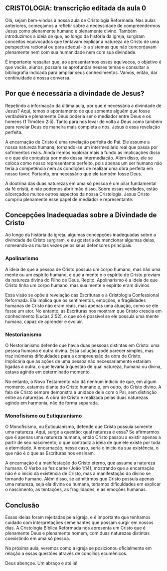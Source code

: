 ## CRISTOLOGIA: transcrição editada da aula 0

Olá, sejam bem-vindos à nossa aula de Cristologia Reformada. Nas aulas anteriores, começamos a refletir sobre a necessidade de compreendermos Jesus como plenamente humano e plenamente divino. Também introduzimos a ideia de que, ao longo da história da igreja, surgiram conceitos equivocados que tentavam explicar a natureza de Cristo de uma perspectiva racional ou para adequá-lo a sistemas que não concordavam plenamente nem com sua humanidade nem com sua divindade. 

É importante ressaltar que, ao apresentarmos esses equívocos, o objetivo é que vocês, alunos, possam se aprofundar nesses temas e consultar a bibliografia indicada para ampliar seus conhecimentos. Vamos, então, dar continuidade à nossa conversa. 

## Por que é necessária a divindade de Jesus?

Repetindo a informação da última aula, por que é necessária a divindade de Jesus? Aqui, temos o apontamento de que somente alguém que fosse verdadeira e plenamente Deus poderia ser o mediador entre Deus e os homens (1 Timóteo 2:5). Tanto para nos levar de volta a Deus como também para revelar Deus de maneira mais completa a nós, Jesus é essa revelação perfeita. 

A encarnação de Cristo é uma revelação perfeita do Pai. Ele assume a nossa natureza humana, tornando-se um intermediário real que passa por sofrimentos reais. Ainda iremos explorar mais a fundo as implicações disso e o que ele conquista por meio dessa intermediação. Além disso, ele se coloca como nosso representante perfeito, pois apenas um ser humano não teria a competência nem as condições de realizar uma obra perfeita em nosso favor. Portanto, era necessário que ele também fosse Deus. 

A doutrina das duas naturezas em uma só pessoa é um pilar fundamental da fé cristã, e não podemos abrir mão disso. Sobre essas verdades, estão alicerçados muitos outros aspectos da nossa Cristologia. Jesus Cristo cumpriu plenamente esse papel de mediador e representante. 

## Concepções Inadequadas sobre a Divindade de Cristo

Ao longo da história da igreja, algumas concepções inadequadas sobre a divindade de Cristo surgiram, e eu gostaria de mencionar algumas delas, nomeando-as muitas vezes pelos seus defensores principais. 

### Apolinarismo

A ideia de que a pessoa de Cristo possuía um corpo humano, mas não uma mente ou um espírito humano, e que a mente e o espírito de Cristo proviam da natureza divina do Filho de Deus. Repito: Apolinarismo é a ideia de que Cristo tinha um corpo humano, mas sua mente e espírito eram divinos. 

Essa visão se opõe à revelação das Escrituras e à Cristologia Confessional Reformada. Ela implica que os sentimentos, emoções, e fragilidades humanas de Cristo não eram reais, mas apenas uma atuação, como se ele fosse um ator. No entanto, as Escrituras nos mostram que Cristo crescia em conhecimento (Lucas 2:52), o que só é possível se ele possuía uma mente humana, capaz de aprender e evoluir. 

### Nestorianismo

O Nestorianismo defende que havia duas pessoas distintas em Cristo: uma pessoa humana e outra divina. Essa solução pode parecer simples, mas traz inúmeras dificuldades para a compreensão da obra de Cristo. Implicaria que as ações de uma pessoa não necessariamente estariam ligadas à outra, o que levaria à questão de qual natureza, humana ou divina, estava agindo em determinado momento. 

No entanto, o Novo Testamento não dá nenhum indício de que, em algum momento, estamos diante do Cristo humano e, em outro, do Cristo divino. A fala de Cristo sempre demonstra a unidade dele com o Pai, sem distinção entre as naturezas. A obra de Cristo é realizada pelas duas naturezas agindo em harmonia, não de forma separada. 

### Monofisismo ou Eutiquianismo

O Monofisismo, ou Eutiquianismo, defende que Cristo possuía somente uma natureza. Aqui, surge a questão: qual natureza é essa? Se afirmarmos que é apenas uma natureza humana, então Cristo passou a existir apenas a partir de seu nascimento, o que contradiz a ideia de que ele existe por toda a eternidade. A encarnação, nesse caso, seria o início da sua existência, o que não é o que as Escrituras nos ensinam. 

A encarnação é a manifestação do Cristo eterno, que assume a natureza humana. O Verbo se fez carne (João 1:14), mostrando que a encarnação não é o início da existência de Cristo, mas a manifestação do divino se tornando humano. Além disso, se admitirmos que Cristo possuía apenas uma natureza, seja ela divina ou humana, teríamos dificuldades em explicar o nascimento, as tentações, as fragilidades, e as emoções humanas. 

## Conclusão

Essas ideias foram rejeitadas pela igreja, e é importante que tenhamos cuidado com interpretações semelhantes que possam surgir em nossos dias. A Cristologia Bíblica Reformada nos apresenta um Cristo que é plenamente Deus e plenamente homem, com duas naturezas distintas coexistindo em uma só pessoa. 

Na próxima aula, veremos como a igreja se posicionou oficialmente em relação a essas questões através de concílios ecumênicos. 

Deus abençoe. Um abraço e até lá!
